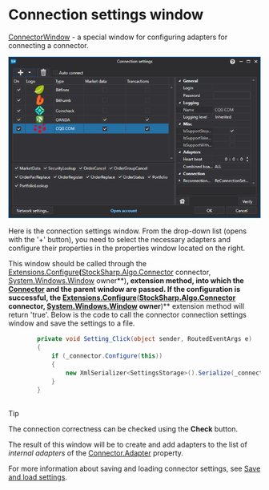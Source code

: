 # Connection settings window

[ConnectorWindow](xref:StockSharp.Xaml.ConnectorWindow) \- a special window for configuring adapters for connecting a connector. 

![API GUI ConnectorWindow](../images/API_GUI_ConnectorWindow.png)

Here is the connection settings window. From the drop\-down list (opens with the '+' button), you need to select the necessary adapters and configure their properties in the properties window located on the right. 

This window should be called through the [Extensions.Configure](xref:StockSharp.Xaml.Extensions.Configure(StockSharp.Algo.Connector,System.Windows.Window))**(**[StockSharp.Algo.Connector](xref:StockSharp.Algo.Connector) connector, [System.Windows.Window](xref:System.Windows.Window) owner**)**, extension method, into which the [Connector](xref:StockSharp.Algo.Connector) and the parent window are passed. If the configuration is successful, the [Extensions.Configure](xref:StockSharp.Xaml.Extensions.Configure(StockSharp.Algo.Connector,System.Windows.Window))**(**[StockSharp.Algo.Connector](xref:StockSharp.Algo.Connector) connector, [System.Windows.Window](xref:System.Windows.Window) owner**)** extension method will return 'true'. Below is the code to call the connector connection settings window and save the settings to a file. 

```cs
		private void Setting_Click(object sender, RoutedEventArgs e)
		{
			if (_connector.Configure(this))
			{
				new XmlSerializer<SettingsStorage>().Serialize(_connector.Save(), _connectorFile);
			}
		}
	  				
```

> [!TIP]
> The connection correctness can be checked using the **Check** button.

The result of this window will be to create and add adapters to the list of *internal adapters* of the [Connector.Adapter](xref:StockSharp.Algo.Connector.Adapter) property. 

For more information about saving and loading connector settings, see [Save and load settings](API_Connectors_SaveConnectorSettings.md).
